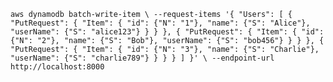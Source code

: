 `aws dynamodb batch-write-item \
    --request-items '{
        "Users": [
            {
                "PutRequest": {
                    "Item": {
                        "id": {"N": "1"},
                        "name": {"S": "Alice"},
                        "userName": {"S": "alice123"}
                    }
                }
            },
            {
                "PutRequest": {
                    "Item": {
                        "id": {"N": "2"},
                        "name": {"S": "Bob"},
                        "userName": {"S": "bob456"}
                    }
                }
            },
            {
                "PutRequest": {
                    "Item": {
                        "id": {"N": "3"},
                        "name": {"S": "Charlie"},
                        "userName": {"S": "charlie789"}
                    }
                }
            }
        ]
    }' \
    --endpoint-url http://localhost:8000`